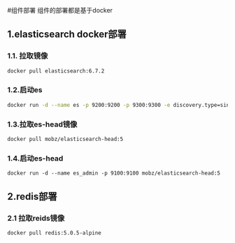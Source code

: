 #组件部署
组件的部署都是基于docker
## 1.elasticsearch docker部署
### 1.1. 拉取镜像

```bash
docker pull elasticsearch:6.7.2
```
### 1.2.启动es
```bash
docker run -d --name es -p 9200:9200 -p 9300:9300 -e discovery.type=single-node  elasticsearch:6.7.2
```
### 1.3.拉取es-head镜像
```bash
docker pull mobz/elasticsearch-head:5
```
### 1.4.启动es-head
```
docker run -d --name es_admin -p 9100:9100 mobz/elasticsearch-head:5
```
## 2.redis部署
### 2.1 拉取reids镜像
```bash
docker pull redis:5.0.5-alpine
```

